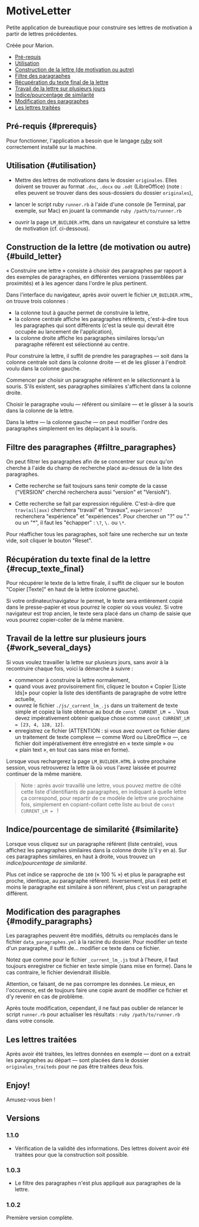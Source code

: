 # MotiveLetter

Petite application de bureautique pour construire ses lettres de motivation à partir de lettres précédentes.

Créée pour Marion.

* [Pré-requis](#prerequis)
* [Utilisation](#utilisation)
* [Construction de la lettre (de motivation ou autre)](#build_letter)
* [Filtre des paragraphes](#filtre_paragraphes)
* [Récupération du texte final de la lettre](#recup_texte_final)
* [Travail de la lettre sur plusieurs jours](#work_several_days)
* [Indice/pourcentage de similarité](#similarite)
* [Modification des paragraphes](#modify_paragraphs)
* [Les lettres traitées](#lettres_traiteds)

## Pré-requis {#prerequis}

Pour fonctionner, l'application a besoin que le langage [ruby](https://www.ruby-lang.org/fr/documentation/installation/) soit correctement installé sur la machine.

## Utilisation {#utilisation}

* Mettre des lettres de motivations dans le dossier `originales`. Elles doivent se trouver au format `.doc`, `.docx` ou `.odt` (LibreOffice) (note : elles peuvent se trouver dans des sous-dossiers du dossier `originales`),

* lancer le script ruby `runner.rb` à l'aide d'une console (le Terminal, par exemple, sur Mac) en jouant la commande `ruby /path/to/runner.rb`

* ouvrir la page `LM_BUILDER.HTML` dans un navigateur et constuire sa lettre de motivation (cf. ci-dessous).

## Construction de la lettre (de motivation ou autre) {#build_letter}

« Construire une lettre » consiste à choisir des paragraphes par rapport à des exemples de paragraphes, en différentes versions (rassemblées par proximités) et à les agencer dans l'ordre le plus pertinent.

Dans l'interface du navigateur, après avoir ouvert le fichier `LM_BUILDER.HTML`, on trouve trois colonnes :

* la colonne tout à gauche permet de construire la lettre,
* la colonne centrale affiche les paragraphes référents, c'est-à-dire tous les paragraphes qui sont différents (c'est la seule qui devrait être occupée au lancement de l'application),
* la colonne droite affiche les paragraphes similaires lorsqu'un paragraphe référent est sélectionné au centre.

Pour construire la lettre, il suffit de prendre les paragraphes — soit dans la colonne centrale soit dans la colonne droite — et de les glisser à l'endroit voulu dans la colonne gauche.

Commencer par choisir un paragraphe référent en le sélectionnant à la souris. S'ils existent, ses paragraphes similaires s'affichent dans la colonne droite.

Choisir le paragraphe voulu — référent ou similaire — et le glisser à la souris dans la colonne de la lettre.

Dans la lettre — la colonne gauche — on peut modifier l'ordre des paragraphes simplement en les déplaçant à la souris.

## Filtre des paragraphes {#filtre_paragraphes}

On peut filtrer les paragraphes afin de se concentrer sur ceux qu'on cherche à l'aide du champ de recherche placé au-dessus de la liste des paragraphes.

* Cette recherche se fait toujours sans tenir compte de la casse ("VERSION" cherché recherchera aussi "version" et "VersioN").

* Cette recherche se fait par expression régulière. C'est-à-dire que <code>trav(ail|aux)</code> cherchera "travail" et "travaux", <code>expériences?</code> recherchera "expérience" et "expériences". Pour chercher un "?" ou "." ou un "\*", il faut les "échapper" : <code>\\\?</code>, <code>\\\.</code> ou <code>\\\*</code>.

Pour réafficher tous les paragraphes, soit faire une recherche sur un texte vide, soit cliquer le bouton "Reset".

## Récupération du texte final de la lettre {#recup_texte_final}

Pour récupérer le texte de la lettre finale, il suffit de cliquer sur le bouton "Copier \[Texte\]" en haut de la lettre (colonne gauche).

Si votre ordinateur/navigateur le permet, le texte sera entièrement copié dans le presse-papier et vous pourrez le copier où vous voulez. Si votre navigateur est trop ancien, le texte sera placé dans un champ de saisie que vous pourrez copier-coller de la même manière.

## Travail de la lettre sur plusieurs jours {#work_several_days}

Si vous voulez travailler la lettre sur plusieurs jours, sans avoir à la recontruire chaque fois, voici la démarche à suivre :

* commencer à construire la lettre normalement,
* quand vous avez provisoirement fini, cliquez le bouton « Copier \[Liste Ids\]» pour copier la liste des identifiants de paragraphe de votre lettre actuelle,
* ouvrez le fichier `./js/_current_lm_.js` dans un traitement de texte simple et copiez la liste obtenue au bout de `const CURRENT_LM = `. Vous devez impérativement obtenir quelque chose comme `const CURRENT_LM = [23, 4, 128, 12]`.
* enregistrez ce fichier (ATTENTION : si vous avez ouvert ce fichier dans un traitement de texte complexe — comme Word ou LibreOffice —, ce fichier doit impérativement être enregistré en « texte simple » ou « plain text », en tout cas sans mise en forme).

Lorsque vous rechargerez la page `LM_BUILDER.HTML` à votre prochaine session, vous retrouverez la lettre là où vous l'avez laissée et pourrez continuer de la même manière.

> Note : après avoir travaillé une lettre, vous pouvez mettre de côté cette liste d'identifiants de paragraphes, en indiquant à quelle lettre ça correspond, pour repartir de ce modèle de lettre une prochaine fois, simplement en copiant-collant cette liste au bout de `const CURRENT_LM = ` !

## Indice/pourcentage de similarité {#similarite}

Lorsque vous cliquez sur un paragraphe référent (liste centrale), vous affichez les paragraphes similaires dans la colonne droite (s'il y en a). Sur ces paragraphes similaires, en haut à droite, vous trouvez un *indice/pourcentage de similarité*.

Plus cet indice se rapproche de `100` (« 100 % ») et plus le paragraphe est proche, identique, au paragraphe référent. Inversement, plus il est petit et moins le paragraphe est similaire à son référent, plus c'est un paragraphe différent.

## Modification des paragraphes {#modify_paragraphs}

Les paragraphes peuvent être modifiés, détruits ou remplacés dans le fichier `data_paragraphes.yml` à la racine du dossier. Pour modifier un texte d'un paragraphe, il suffit de… modifier ce texte dans ce fichier.

Notez que comme pour le fichier `_current_lm_.js` tout à l'heure, il faut toujours enregistrer ce fichier en texte simple (sans mise en forme). Dans le cas contraire, le fichier deviendrait illisible.

Attention, ce faisant, de ne pas corrompre les données. Le mieux, en l'occurence, est de toujours faire une copie avant de modifier ce fichier et d'y revenir en cas de problème.

Après toute modification, cependant, il ne faut pas oublier de relancer le script `runner.rb` pour actualiser les résultats : `ruby /path/to/runner.rb` dans votre console.

<a name="lettres_traiteds"/>

## Les lettres traitées

Après avoir été traitées, les lettres données en exemple — dont on a extrait les paragraphes au départ — sont placées dans le dossier `originales_traiteds` pour ne pas être traitées deux fois.

## Enjoy!

Amusez-vous bien !

## Versions

### 1.1.0

* Vérification de la validité des informations. Des lettres doivent avoir été traitées pour que la construction soit possible.

### 1.0.3

* Le filtre des paragraphes n'est plus appliqué aux paragraphes de la lettre.

### 1.0.2

Première version complète.
